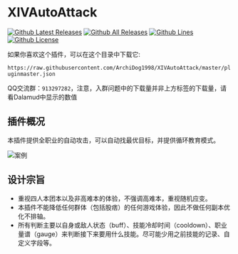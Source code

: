 
# XIVAutoAttack

[![Github Latest Releases](https://img.shields.io/github/downloads/ArchiDog1998/XIVAutoAttack/latest/total.svg?label=最新版本下载量&style=for-the-badge)]()
[![Github All Releases](https://img.shields.io/github/downloads/ArchiDog1998/XIVAutoAttack/total.svg?label=总下载量&style=for-the-badge)]()
[![Github Lines](https://img.shields.io/tokei/lines/github/ArchiDog1998/XIVAutoAttack?label=总行数&style=for-the-badge)]()
[![Github License](https://img.shields.io/github/license/ArchiDog1998/XIVAutoAttack.svg?label=开源协议&style=for-the-badge)]()

如果你喜欢这个插件，可以在这个目录中下载它: 

`https://raw.githubusercontent.com/ArchiDog1998/XIVAutoAttack/master/pluginmaster.json`

QQ交流群：`913297282`，注意，入群问题中的下载量并非上方标签的下载量，请看Dalamud中显示的数值

## 插件概况

本插件提供全职业的自动攻击，可以自动找最优目标，并提供循环教育模式。

![案例](gifs/ExampleDNC.gif)

## 设计宗旨

- 重视四人本团本以及非高难本的体验，不强调高难本，重视随机应变。
- 本插件不能降低任何群体（包括股痞）的任何游戏体验，因此不做任何副本优化不排轴。
- 所有判断主要以自身或敌人状态（buff）、技能冷却时间（cooldown）、职业量谱（gauge）来判断接下来要用什么技能。尽可能少用之前技能的记录、自定义字段等。
